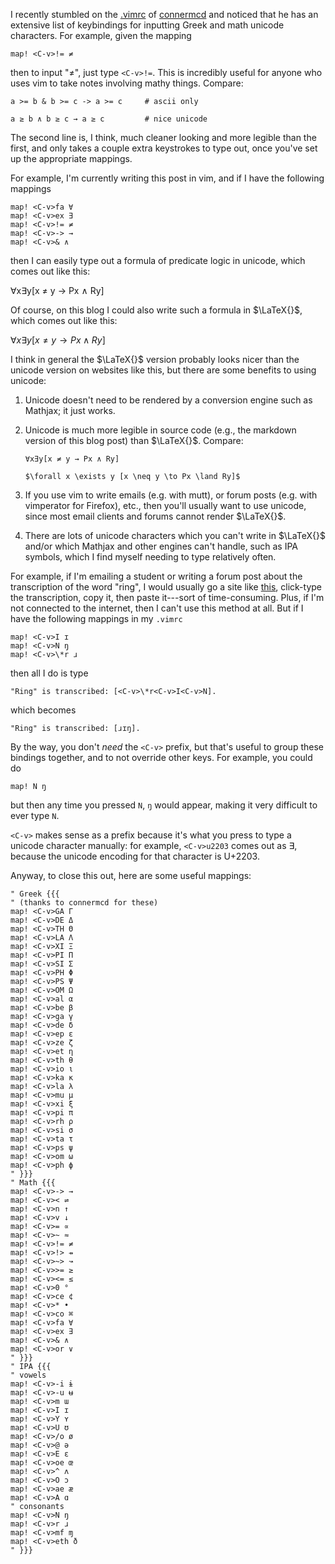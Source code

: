 <!-- begin metadata
title: Vim and Unicode Keybindings: Math, IPA, and more
date: 2013-11-14 08:54
end metadata -->

I recently stumbled on the
[.vimrc](https://github.com/connermcd/dotfiles/blob/github/.vimrc) of
[connermcd](https://github.com/connermcd) and noticed that he has an extensive
list of keybindings for inputting Greek and math unicode characters. For
example, given the mapping

    map! <C-v>!= ≠

then to input "≠", just type `<C-v>!=`. This is incredibly useful for
anyone who uses vim to take notes involving mathy things.  Compare:

    a >= b & b >= c -> a >= c     # ascii only

    a ≥ b ∧ b ≥ c → a ≥ c         # nice unicode

The second line is, I think, much cleaner looking and more legible than the
first, and only takes a couple extra keystrokes to type out, once you've set up
the appropriate mappings.

For example, I'm currently writing this post in vim, and if I have the
following mappings

    map! <C-v>fa ∀
    map! <C-v>ex ∃
    map! <C-v>!= ≠
    map! <C-v>-> →
    map! <C-v>& ∧

then I can easily type out a formula of predicate logic in unicode, which comes
out like this:

∀x∃y[x ≠ y → Px ∧ Ry]

Of course, on this blog I could also write such a formula in $\LaTeX{}$, which
comes out like this:

$\forall x \exists y [x \neq y \to Px \land Ry]$

I think in general the $\LaTeX{}$ version probably looks nicer than the unicode
version on websites like this, but there are some benefits to using unicode:

1. Unicode doesn't need to be rendered by a conversion engine such as Mathjax;
it just works.
1. Unicode is much more legible in source code (e.g., the markdown version of
this blog post) than $\LaTeX{}$. Compare:

    `∀x∃y[x ≠ y → Px ∧ Ry]`

    `$\forall x \exists y [x \neq y \to Px \land Ry]$`

1. If you use vim to write emails (e.g. with mutt), or forum posts (e.g. with
vimperator for Firefox), etc., then you'll usually want to use unicode, since
most email clients and forums cannot render $\LaTeX{}$.
1. There are lots of unicode characters which you can't write in $\LaTeX{}$
and/or which Mathjax and other engines can't handle, such as IPA symbols, which
I find myself needing to type relatively often.

For example, if I'm emailing a student or writing a forum post about the
transcription of the word "ring", I would usually go a site like
[this](http://westonruter.github.io/ipa-chart/keyboard/), click-type the
transcription, copy it, then paste it---sort of time-consuming. Plus, if I'm
not connected to the internet, then I can't use this method at all. But if I
have the following mappings in my `.vimrc`

    map! <C-v>I ɪ
    map! <C-v>N ŋ
    map! <C-v>\*r ɹ

then all I do is type

    "Ring" is transcribed: [<C-v>\*r<C-v>I<C-v>N].

which becomes

    "Ring" is transcribed: [ɹɪŋ].

By the way, you don't *need* the `<C-v>` prefix, but that's useful to group
these bindings together, and to not override other keys. For example, you could
do

    map! N ŋ

but then any time you pressed `N`, `ŋ` would appear, making it very difficult
to ever type `N`.

`<C-v>` makes sense as a prefix because it's what you press to type a unicode
character manually: for example, `<C-v>u2203` comes out as ∃, because the
unicode encoding for that character is U+2203.

Anyway, to close this out, here are some useful mappings:

    " Greek {{{
    " (thanks to connermcd for these)
    map! <C-v>GA Γ
    map! <C-v>DE Δ
    map! <C-v>TH Θ
    map! <C-v>LA Λ
    map! <C-v>XI Ξ
    map! <C-v>PI Π
    map! <C-v>SI Σ
    map! <C-v>PH Φ
    map! <C-v>PS Ψ
    map! <C-v>OM Ω
    map! <C-v>al α
    map! <C-v>be β
    map! <C-v>ga γ
    map! <C-v>de δ
    map! <C-v>ep ε
    map! <C-v>ze ζ
    map! <C-v>et η
    map! <C-v>th θ
    map! <C-v>io ι
    map! <C-v>ka κ
    map! <C-v>la λ
    map! <C-v>mu μ
    map! <C-v>xi ξ
    map! <C-v>pi π
    map! <C-v>rh ρ
    map! <C-v>si σ
    map! <C-v>ta τ
    map! <C-v>ps ψ
    map! <C-v>om ω
    map! <C-v>ph ϕ
    " }}}
    " Math {{{
    map! <C-v>-> →
    map! <C-v>< ⇌
    map! <C-v>n ↑
    map! <C-v>v ↓
    map! <C-v>= ∝
    map! <C-v>~ ≈
    map! <C-v>!= ≠
    map! <C-v>!> ⇸
    map! <C-v>~> ↝
    map! <C-v>>= ≥
    map! <C-v><= ≤
    map! <C-v>0 °
    map! <C-v>ce ¢
    map! <C-v>* •
    map! <C-v>co ⌘
    map! <C-v>fa ∀
    map! <C-v>ex ∃
    map! <C-v>& ∧
    map! <C-v>or ∨
    " }}}
    " IPA {{{
    " vowels
    map! <C-v>-i ɨ
    map! <C-v>-u ʉ
    map! <C-v>m ɯ
    map! <C-v>I ɪ
    map! <C-v>Y ʏ
    map! <C-v>U ʊ
    map! <C-v>/o ø
    map! <C-v>@ ə
    map! <C-v>E ɛ
    map! <C-v>oe œ
    map! <C-v>^ ʌ
    map! <C-v>O ɔ
    map! <C-v>ae æ
    map! <C-v>A ɑ
    " consonants
    map! <C-v>N ŋ
    map! <C-v>r ɹ
    map! <C-v>mf ɱ
    map! <C-v>eth ð
    " }}}

